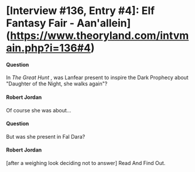 # [Interview #136, Entry #4]: Elf Fantasy Fair - Aan'allein](https://www.theoryland.com/intvmain.php?i=136#4)

#### Question

In
*The Great Hunt*
, was Lanfear present to inspire the Dark Prophecy about "Daughter of the Night, she walks again"?

#### Robert Jordan

Of course she was about...

#### Question

But was she present in Fal Dara?

#### Robert Jordan

[after a weighing look deciding not to answer] Read And Find Out.


